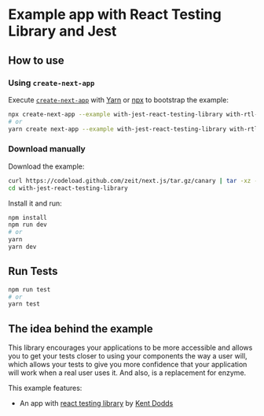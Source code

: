 # Example app with React Testing Library and Jest

## How to use

### Using `create-next-app`

Execute [`create-next-app`](https://github.com/segmentio/create-next-app) with [Yarn](https://yarnpkg.com/lang/en/docs/cli/create/) or [npx](https://github.com/zkat/npx#readme) to bootstrap the example:

```bash
npx create-next-app --example with-jest-react-testing-library with-rtl-app
# or
yarn create next-app --example with-jest-react-testing-library with-rtl-app
```

### Download manually

Download the example:

```bash
curl https://codeload.github.com/zeit/next.js/tar.gz/canary | tar -xz --strip=2 next.js-canary/examples/with-jest
cd with-jest-react-testing-library
```

Install it and run:

```bash
npm install
npm run dev
# or
yarn
yarn dev
```

## Run Tests

```bash
npm run test
# or
yarn test
```

## The idea behind the example

This library encourages your applications to be more accessible and allows you to get your tests closer to using your components the way a user will, which allows your tests to give you more confidence that your application will work when a real user uses it. And also, is a replacement for enzyme.

This example features:

* An app with [react testing library](https://github.com/kentcdodds/react-testing-library) by [Kent Dodds](https://github.com/kentcdodds/)

